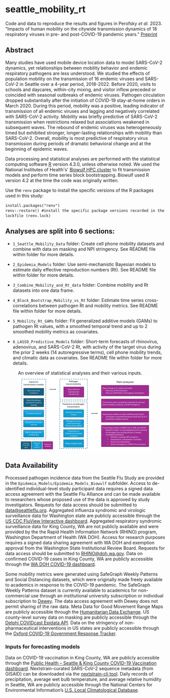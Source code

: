 # seattle_mobility_rt
Code and data to reproduce the results and figures in Perofsky _et al._ 2023. "Impacts of human mobility on the citywide transmission dynamics of 18 respiratory viruses in pre- and post-COVID-19 pandemic years." [Preprint](https://doi.org/10.1101/2023.10.31.23297868)

## Abstract

Many studies have used mobile device location data to model SARS-CoV-2 dynamics, yet relationships between mobility behavior and endemic respiratory pathogens are less understood. We studied the effects of population mobility on the transmission of 16 endemic viruses and SARS-CoV-2 in Seattle over a 4-year period, 2018-2022. Before 2020, visits to schools and daycares, within-city mixing, and visitor inflow preceded or coincided with seasonal outbreaks of endemic viruses. Pathogen circulation dropped substantially after the initiation of COVID-19 stay-at-home orders in March 2020. During this period, mobility was a positive, leading indicator of transmission of all endemic viruses and lagging and negatively correlated with SARS-CoV-2 activity. Mobility was briefly predictive of SARS-CoV-2 transmission when restrictions relaxed but associations weakened in subsequent waves. The rebound of endemic viruses was heterogeneously timed but exhibited stronger, longer-lasting relationships with mobility than SARS-CoV-2. Overall, mobility is most predictive of respiratory virus transmission during periods of dramatic behavioral change and at the beginning of epidemic waves.

Data processing and statistical analyses are performed with the statistical computing software [R](https://www.r-project.org/) version 4.3.0, unless otherwise noted. We used the National Institutes of Health's' [Biowulf HPC cluster](https://hpc.nih.gov/) to fit transmission models and perform time series block bootstrapping. Biowulf used R version 4.2 at the time the code was originally written.

Use the `renv` package to install the specific versions of the R packages used in this study: 
```
install.packages("renv")
renv::restore() #install the specific package versions recorded in the lockfile (renv.lock)
```

## Analyses are split into 6 sections: 

* `1_Seattle_Mobility_Data` folder: Create cell phone mobility datasets and combine with data on masking and NPI stringency. See README file within folder for more details.

* `2_Epidemia_Models` folder: Use semi-mechanistic Bayesian models to estimate daily effective reproduction numbers (Rt). See README file within folder for more details.

* `3_Combine_Mobility_and_Rt_data` folder: Combine mobility and Rt datasets into one data frame.

* `4_Block_Bootstrap_Mobility_vs_Rt` folder: Estimate time series cross-correlations between pathogen Rt and mobility metrics. See README file within folder for more details.

* `5_Mobility_Rt_GAMs` folder: Fit generalized additive models (GAMs) to pathogen Rt values, with a smoothed temporal trend and up to 2 smoothed mobility metrics as covariates.

* `6_LASSO_Predictive_Models` folder: Short-term forecasts of rhinovirus, adenovirus, and SARS-CoV-2 Rt, with activity of the target virus during the prior 2 weeks (14 autoregressive terms), cell phone mobility trends, and climatic data as covariates. See README file within folder for more details.

<figure>
<figure-caption>An overview of statistical analyses and their various inputs.</figure-caption>
<img src="figures/fig_s28_flowchart_paper_analyses.pdf" alt="analysis flowchart"/>
</figure>

## Data Availability

Processed pathogen incidence data from the Seattle Flu Study are provided in the `Epidemia_Models/Epidemia_Models_Biowulf` subfolder. Access to de-identified individual-level study participant data requires a signed data access agreement with the Seattle Flu Alliance and can be made available to researchers whose proposed use of the data is approved by study investigators. Requests for data access should be submitted to data@seattleflu.org. Aggregated influenza syndromic and virologic surveillance data for Washington state are publicly accessible through the [US CDC FluView Interactive dashboard](https://www.cdc.gov/flu/weekly/fluviewinteractive.htm). Aggregated respiratory syndromic surveillance data for King County, WA are not publicly available and were provided by the the Rapid Health Information Network (RHINO) program, Washington Department of Health (WA DOH). Access for research purposes requires a signed data sharing agreement with WA DOH and exemption approval from the Washington State Institutional Review Board. Requests for data access should be submitted to RHINO@doh.wa.gov.  Data on confirmed COVID-19 cases in King County, WA are publicly accessible through the [WA DOH COVID-19 dashboard](https://doh.wa.gov/emergencies/covid-19/data-dashboard).

Some mobility metrics were generated using SafeGraph Weekly Patterns and Social Distancing datasets, which were originally made freely available to academics in response to the COVID-19 pandemic. The SafeGraph Weekly Patterns dataset is currently available to academics for non-commercial use through an institutional university subscription or individual subscription to [Dewey](https://www.deweydata.io/). The data access agreement with Dewey does not permit sharing of the raw data. Meta Data for Good Movement Range Maps are publicly accessible through the [Humanitarian Data Exchange](https://data.humdata.org/dataset/movement-range-maps). US county-level survey data on masking are publicly accessible through the [Delphi COVIDcast Epidata API](https://cmu-delphi.github.io/delphi-epidata/api/covidcast.html). Data on the stringency of non-pharmaceutical interventions in US states are publicly accessible through the [Oxford COVID-19 Government Response Tracker](https://github.com/OxCGRT/covid-policy-tracker).


### Inputs for forecasting models
Data on COVID-19 vaccination in King County, WA are publicly accessible through the [Public Health – Seattle & King County COVID-19 Vaccination dashboard](https://kingcounty.gov/en/dept/dph/health-safety/disease-illness/covid-19/data/vaccination). Nextstrain-curated SARS-CoV-2 sequence metadata (from GISAID) can be downloaded via the [nextstrain-cli tool](https://docs.nextstrain.org/projects/cli/en/stable/). Daily records of precipitation, average wet bulb temperature, and average relative humidity in Seattle, WA are publicly accessible through the National Centers for Environmental Information’s [U.S. Local Climatological Database](https://www.ncei.noaa.gov/products/land-based-station/local-climatological-data).
